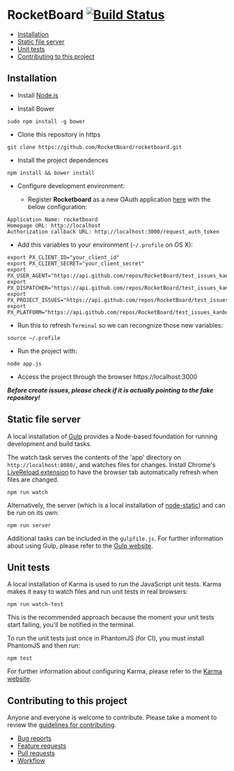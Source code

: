 # RocketBoard [![Build Status](https://snap-ci.com/RocketBoard/rocketboard/branch/master/build_image)](https://snap-ci.com/RocketBoard/rocketboard/branch/master)

* [Installation](https://github.com/RocketBoard/rocketboard#installation)
* [Static file server](https://github.com/RocketBoard/rocketboard#static-file-server)
* [Unit tests](https://github.com/RocketBoard/rocketboard#unit-tests)
* [Contributing to this project](https://github.com/RocketBoard/rocketboard#contributing-to-this-project)

## Installation

* Install [Node.js](http://nodejs.org/download/)

* Install Bower 
```
sudo npm install -g bower
```

* Clone this repository in https
```
git clone https://github.com/RocketBoard/rocketboard.git
```
 
* Install the project dependences
```
npm install && bower install
```
 
* Configure development environment: 

  - Register **Rocketboard** as a new OAuth application [here](https://github.com/settings/applications/new) with the below configuration:
```
Application Name: rocketboard
Homepage URL: http://localhost
Authorization callback URL: http://localhost:3000/request_auth_token
```
  - Add this variables to your environment (`~/.profile` on OS X):
```
export PX_CLIENT_ID="your_client_id"
export PX_CLIENT_SECRET="your_client_secret"
export PX_USER_AGENT="https://api.github.com/repos/RocketBoard/test_issues_kanboard"
export PX_DISPATCHER="https://api.github.com/repos/RocketBoard/test_issues_kanboard"
export PX_PROJECT_ISSUES="https://api.github.com/repos/RocketBoard/test_issues_kanboard"
export PX_PLATFORM="https://api.github.com/repos/RocketBoard/test_issues_kanboard"
```
  - Run this to refresh `Terminal` so we can recongnize those new variables:
```
source ~/.profile
```  

*  Run the project with:
```
node app.js
```

* Access the project through the browser
https://localhost:3000
 
***Before create issues, please check if it is actually pointing to the fake repository!*** 



## Static file server

A local installation of [Gulp](http://gulpjs.com) provides a Node-based
foundation for running development and build tasks.

The watch task serves the contents of the 'app' directory on
`http://localhost:8080/`, and watches files for changes. Install Chrome's
[LiveReload extension](https://chrome.google.com/webstore/detail/livereload/jnihajbhpnppcggbcgedagnkighmdlei)
to have the browser tab automatically refresh when files are changed.

```
npm run watch
```

Alternatively, the server (which is a local installation of
[node-static](https://github.com/cloudhead/node-static/)) and can be run on its
own:

```
npm run server
```

Additional tasks can be included in the `gulpfile.js`. For further information
about using Gulp, please refer to the [Gulp website](http://gulpjs.com/).


## Unit tests

A local installation of Karma is used to run the JavaScript unit tests.
Karma makes it easy to watch files and run unit tests in real browsers:

```
npm run watch-test
```

This is the recommended approach because the moment your unit tests start
failing, you'll be notified in the terminal.

To run the unit tests just once in PhantomJS (for CI), you must install
PhantomJS and then run:

```
npm test
```

For further information about configuring Karma, please refer to the [Karma
website](http://karma-runner.github.io/).


## Contributing to this project

Anyone and everyone is welcome to contribute. Please take a moment to
review the [guidelines for contributing](CONTRIBUTING.md).

* [Bug reports](CONTRIBUTING.md#bugs)
* [Feature requests](CONTRIBUTING.md#features)
* [Pull requests](CONTRIBUTING.md#pull-requests)
* [Workflow](WORKFLOW.md)
